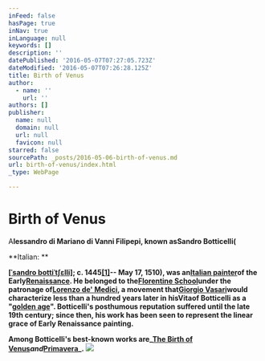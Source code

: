 ```yaml
---
inFeed: false
hasPage: true
inNav: true
inLanguage: null
keywords: []
description: ''
datePublished: '2016-05-07T07:27:05.723Z'
dateModified: '2016-05-07T07:26:28.125Z'
title: Birth of Venus
author:
  - name: ''
    url: ''
authors: []
publisher:
  name: null
  domain: null
  url: null
  favicon: null
starred: false
sourcePath: _posts/2016-05-06-birth-of-venus.md
url: birth-of-venus/index.html
_type: WebPage

---
```

# Birth of Venus

A**lessandro di Mariano di Vanni Filipepi, known asSandro Botticelli(**

**Italian: **

**[\[ˈsandro bottiˈtʃɛlli\]][0]; c. 1445[\[1\]][1]-- May 17, 1510), was an[Italian painter][2]of the Early[Renaissance][3]. He belonged to the[Florentine School][4]under the patronage of[Lorenzo de' Medici][5], a movement that[Giorgio Vasari][6]would characterize less than a hundred years later in hisVitaof Botticelli as a "[golden age][7]". Botticelli's posthumous reputation suffered until the late 19th century; since then, his work has been seen to represent the linear grace of Early Renaissance painting.**

**Among Botticelli's best-known works are_[The Birth of Venus][8]_and_[Primavera][9]_.**
![](https://s3-us-west-2.amazonaws.com/the-grid-img/p/96c878ed3db4f3b781450d3680c67270c0e25dce.jpg)

[0]: https://en.wikipedia.org/wiki/Help:IPA_for_Italian "Help:IPA for Italian"
[1]: https://en.wikipedia.org/wiki/Sandro_Botticelli#cite_note-born-1
[2]: https://en.wikipedia.org/wiki/List_of_Italian_painters "List of Italian painters"
[3]: https://en.wikipedia.org/wiki/Renaissance "Renaissance"
[4]: https://en.wikipedia.org/wiki/Florentine_School "Florentine School"
[5]: https://en.wikipedia.org/wiki/Lorenzo_de%27_Medici "Lorenzo de' Medici"
[6]: https://en.wikipedia.org/wiki/Giorgio_Vasari "Giorgio Vasari"
[7]: https://en.wikipedia.org/wiki/Golden_age_(metaphor) "Golden age (metaphor)"
[8]: https://en.wikipedia.org/wiki/The_Birth_of_Venus "The Birth of Venus"
[9]: https://en.wikipedia.org/wiki/Primavera_(painting) "Primavera (painting)"
